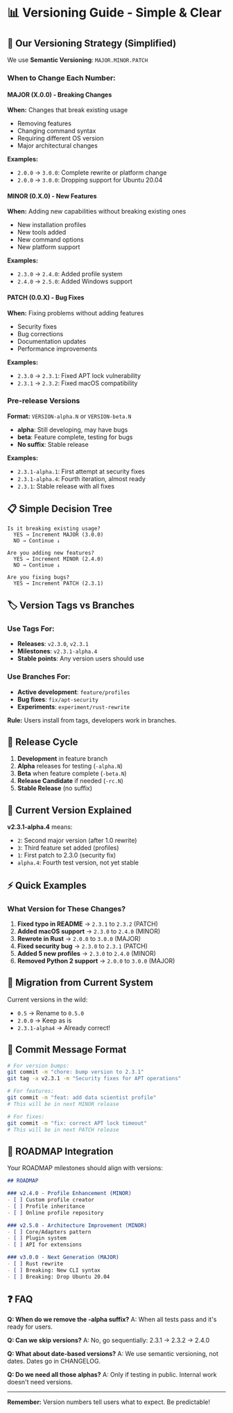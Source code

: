 # 📊 Versioning Guide - Simple & Clear

## 🎯 Our Versioning Strategy (Simplified)

We use **Semantic Versioning**: `MAJOR.MINOR.PATCH`

### When to Change Each Number:

#### MAJOR (X.0.0) - Breaking Changes
**When:** Changes that break existing usage
- Removing features
- Changing command syntax
- Requiring different OS version
- Major architectural changes

**Examples:**
- `2.0.0` → `3.0.0`: Complete rewrite or platform change
- `2.0.0` → `3.0.0`: Dropping support for Ubuntu 20.04

#### MINOR (0.X.0) - New Features
**When:** Adding new capabilities without breaking existing ones
- New installation profiles
- New tools added
- New command options
- New platform support

**Examples:**
- `2.3.0` → `2.4.0`: Added profile system
- `2.4.0` → `2.5.0`: Added Windows support

#### PATCH (0.0.X) - Bug Fixes
**When:** Fixing problems without adding features
- Security fixes
- Bug corrections
- Documentation updates
- Performance improvements

**Examples:**
- `2.3.0` → `2.3.1`: Fixed APT lock vulnerability
- `2.3.1` → `2.3.2`: Fixed macOS compatibility

### Pre-release Versions

**Format:** `VERSION-alpha.N` or `VERSION-beta.N`

- **alpha**: Still developing, may have bugs
- **beta**: Feature complete, testing for bugs
- **No suffix**: Stable release

**Examples:**
- `2.3.1-alpha.1`: First attempt at security fixes
- `2.3.1-alpha.4`: Fourth iteration, almost ready
- `2.3.1`: Stable release with all fixes

## 📋 Simple Decision Tree

```
Is it breaking existing usage?
  YES → Increment MAJOR (3.0.0)
  NO → Continue ↓

Are you adding new features?
  YES → Increment MINOR (2.4.0)
  NO → Continue ↓

Are you fixing bugs?
  YES → Increment PATCH (2.3.1)
```

## 🏷️ Version Tags vs Branches

### Use Tags For:
- **Releases**: `v2.3.0`, `v2.3.1`
- **Milestones**: `v2.3.1-alpha.4`
- **Stable points**: Any version users should use

### Use Branches For:
- **Active development**: `feature/profiles`
- **Bug fixes**: `fix/apt-security`
- **Experiments**: `experiment/rust-rewrite`

**Rule:** Users install from tags, developers work in branches.

## 📅 Release Cycle

1. **Development** in feature branch
2. **Alpha** releases for testing (`-alpha.N`)
3. **Beta** when feature complete (`-beta.N`)
4. **Release Candidate** if needed (`-rc.N`)
5. **Stable Release** (no suffix)

## 🎯 Current Version Explained

**v2.3.1-alpha.4** means:
- `2`: Second major version (after 1.0 rewrite)
- `3`: Third feature set added (profiles)
- `1`: First patch to 2.3.0 (security fix)
- `alpha.4`: Fourth test version, not yet stable

## ⚡ Quick Examples

### What Version for These Changes?

1. **Fixed typo in README** → `2.3.1` to `2.3.2` (PATCH)
2. **Added macOS support** → `2.3.0` to `2.4.0` (MINOR)
3. **Rewrote in Rust** → `2.0.0` to `3.0.0` (MAJOR)
4. **Fixed security bug** → `2.3.0` to `2.3.1` (PATCH)
5. **Added 5 new profiles** → `2.3.0` to `2.4.0` (MINOR)
6. **Removed Python 2 support** → `2.0.0` to `3.0.0` (MAJOR)

## 🔄 Migration from Current System

Current versions in the wild:
- `0.5` → Rename to `0.5.0`
- `2.0.0` → Keep as is
- `2.3.1-alpha4` → Already correct!

## 📝 Commit Message Format

```bash
# For version bumps:
git commit -m "chore: bump version to 2.3.1"
git tag -a v2.3.1 -m "Security fixes for APT operations"

# For features:
git commit -m "feat: add data scientist profile"
# This will be in next MINOR release

# For fixes:
git commit -m "fix: correct APT lock timeout"
# This will be in next PATCH release
```

## 🚀 ROADMAP Integration

Your ROADMAP milestones should align with versions:

```markdown
## ROADMAP

### v2.4.0 - Profile Enhancement (MINOR)
- [ ] Custom profile creator
- [ ] Profile inheritance
- [ ] Online profile repository

### v2.5.0 - Architecture Improvement (MINOR)
- [ ] Core/Adapters pattern
- [ ] Plugin system
- [ ] API for extensions

### v3.0.0 - Next Generation (MAJOR)
- [ ] Rust rewrite
- [ ] Breaking: New CLI syntax
- [ ] Breaking: Drop Ubuntu 20.04
```

## ❓ FAQ

**Q: When do we remove the -alpha suffix?**
A: When all tests pass and it's ready for users.

**Q: Can we skip versions?**
A: No, go sequentially: 2.3.1 → 2.3.2 → 2.4.0

**Q: What about date-based versions?**
A: We use semantic versioning, not dates. Dates go in CHANGELOG.

**Q: Do we need all those alphas?**
A: Only if testing in public. Internal work doesn't need versions.

---

**Remember:** Version numbers tell users what to expect. Be predictable!